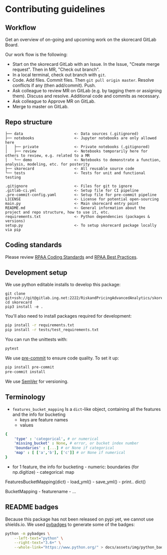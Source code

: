 # Contributing guidelines

## Workflow

Get an overview of on-going and upcoming work on the skorecard GitLab Board.

Our work flow is the following:
* Start on the skorecard GitLab with an Issue. In the Issue, "Create merge request". Then in MR, "Check out branch".
* In a local terminal, check out branch with `git`.
* Code. Add files. Commit files. Then `git pull origin master`. Resolve conflicts if any (then add/commit). Push.
* Ask colleague to review MR on GitLab (e.g. by tagging them or assigning them). Discuss and resolve. Additional code
and commits as necessary.
* Ask colleague to Approve MR on GitLab.
* Merge to master on GitLab.

## Repo structure

``` nohighlight
├── data                       <- Data sources (.gitignored)
├── notebooks                  <- Jupyter notebooks are only allowed here
│   ├── private                <- Private notebooks (.gitignored)
│   ├── review                 <- Notebooks temporarily here for others to review, e.g. related to a MR
│   └── demo                   <- Notebooks to demonstrate a function, analysis, modeling, etc. for posterity
├── skorecard                  <- All reusable source code
└── tests                      <- Tests for unit and functional testing
   
.gitignore                     <- Files for git to ignore
.gitlab-ci.yml                 <- Setup file for CI pipeline
.pre-commit-config.yaml        <- Setup file for pre-commit pipeline
LICENSE                        <- License for potential open-sourcing
main.py                        <- Main skorecard entry point
README.md                      <- General information about the project and repo structure, how to use it, etc.
requirements.txt               <- Python dependencies (packages & versions)
setup.py                       <- To setup skorecard package locally via pip
```

## Coding standards

Please review [RPAA Coding Standards](https://confluence.europe.intranet/display/RPAT/RPAA+Coding+Standards) and
[RPAA Best Practices](https://confluence.europe.intranet/display/RPAT/RPAA+Best+Practices).

## Development setup

We use python editable installs to develop this package:

```shell
git clone git+ssh://git@gitlab.ing.net:2222/RiskandPricingAdvancedAnalytics/skorecard.git
cd skorecard
pip3 install -e .
```

You'll also need to install packages required for development:

```bash
pip install -r requirements.txt
pip install -r tests/test_requirements.txt
```

You can run the unittests with:

```bash
pytest
```

We use [pre-commit](https://pre-commit.com/) to ensure code quality. To set it up:

```bash
pip install pre-commit
pre-commit install
```

We use [SemVer](http://semver.org/) for versioning.

## Terminology

- `features_bucket_mapping` Is a `dict`-like object, containing all the features and the info for bucketing
    - keys are feature names
    - values 

```yml
{
    'type' : 'categorical', # or numerical
    'missing_bucket' : None, # error, or bucket index number
    'boundaries' : [...] # or None if categorical
    'map' : [ ['a','b'], ['c']] # or None if numerical
}
```

- for 1 feature, the info for bucketing
        - numeric: boundaries (for np.digitize)
        - categorical: map


FeaturesBucketMapping(dict)
    - load_yml()
    - save_yml()
    - print.. dict()

BucketMapping
    - featurename
    - ...


## README badges

Because this package has not been released on pypi yet, we cannot use shields.io. 
We used [pybadges]() to generate some of the badges:

```bash
python -m pybadges \
    --left-text="python" \
    --right-text="3.6+" \
    --whole-link="https://www.python.org/" > docs/assets/img/python_badge.svg
```